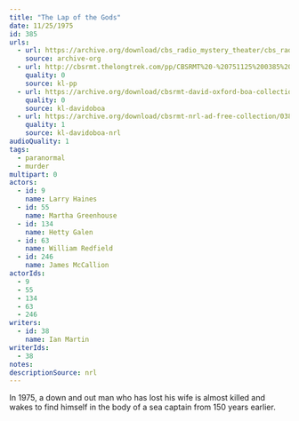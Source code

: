 ```yaml
---
title: "The Lap of the Gods"
date: 11/25/1975
id: 385
urls: 
  - url: https://archive.org/download/cbs_radio_mystery_theater/cbs_radio_mystery_theater-0351-0400.zip/cbs_radio_mystery_theater-0351-0400%2Fcbsrmt_0385_lap_of_the_gods.mp3
    source: archive-org
  - url: http://cbsrmt.thelongtrek.com/pp/CBSRMT%20-%20751125%200385%20The%20Lap%20of%20the%20Gods_pp.mp3
    quality: 0
    source: kl-pp
  - url: https://archive.org/download/cbsrmt-david-oxford-boa-collection/CBSRMT-751125-0385-The-Lap-of-the-Gods-(128-44)_WBBM-JE-{BoA}.mp3
    quality: 0
    source: kl-davidoboa
  - url: https://archive.org/download/cbsrmt-nrl-ad-free-collection/0385%20CBSRMT-751125-0385-The-Lap-of-the-Gods-(128-44)_WBBM-JE-%7BBoA%7D%20(no%20ads).mp3
    quality: 1
    source: kl-davidoboa-nrl
audioQuality: 1
tags: 
  - paranormal
  - murder
multipart: 0
actors:  
  - id: 9
    name: Larry Haines  
  - id: 55
    name: Martha Greenhouse  
  - id: 134
    name: Hetty Galen  
  - id: 63
    name: William Redfield  
  - id: 246
    name: James McCallion
actorIds:  
  - 9  
  - 55  
  - 134  
  - 63  
  - 246
writers:  
  - id: 38
    name: Ian Martin
writerIds:  
  - 38
notes: 
descriptionSource: nrl
---
```

In 1975, a down and out man who has lost his wife is almost killed and wakes to find himself in the body of a sea captain from 150 years earlier.